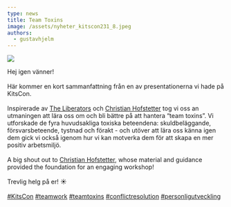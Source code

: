 ```yaml
---
type: news
title: Team Toxins
image: /assets/nyheter_kitscon231_8.jpeg
authors:
  - gustavhjelm
---
```

<img class="image-left" src="/assets/nyheter_kitscon231_10.jpeg">

Hej igen vänner!\
\
Här kommer en kort sammanfattning från en av presentationerna vi hade på KitsCon.\
\
Inspirerade av [The Liberators](https://www.linkedin.com/company/theliberators/) och [Christian Hofstetter](https://www.linkedin.com/in/ACoAAAgBIOEBFOv_uNQZZznRm5NM09EgmzqpG-8) tog vi oss an utmaningen att lära oss om och bli bättre på att hantera “team toxins”. Vi utforskade de fyra huvudsakliga toxiska beteendena: skuldbeläggande, försvarsbeteende, tystnad och förakt - och utöver att lära oss känna igen dem gick vi också igenom hur vi kan motverka dem för att skapa en mer positiv arbetsmiljö.\
\
A big shout out to [Christian Hofstetter](https://www.linkedin.com/in/ACoAAAgBIOEBFOv_uNQZZznRm5NM09EgmzqpG-8), whose material and guidance provided the foundation for an engaging workshop!\
\
Trevlig helg på er! ☀️\
\
[\#KitsCon](https://www.linkedin.com/feed/hashtag/?keywords=kitscon&highlightedUpdateUrns=urn%3Ali%3Aactivity%3A7083028109259616256) [\#teamwork](https://www.linkedin.com/feed/hashtag/?keywords=teamwork&highlightedUpdateUrns=urn%3Ali%3Aactivity%3A7083028109259616256) [\#teamtoxins](https://www.linkedin.com/feed/hashtag/?keywords=teamtoxins&highlightedUpdateUrns=urn%3Ali%3Aactivity%3A7083028109259616256) [\#conflictresolution](https://www.linkedin.com/feed/hashtag/?keywords=conflictresolution&highlightedUpdateUrns=urn%3Ali%3Aactivity%3A7083028109259616256) [\#personligutveckling](https://www.linkedin.com/feed/hashtag/?keywords=personligutveckling&highlightedUpdateUrns=urn%3Ali%3Aactivity%3A7083028109259616256)